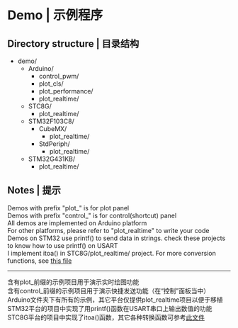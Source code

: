 # Demo | 示例程序

## Directory structure | 目录结构
+ demo/
    + Arduino/
        + control_pwm/
        + plot_cls/
        + plot_performance/
        + plot_realtime/
    + STC8G/
        + plot_realtime/
    + STM32F103C8/
        + CubeMX/
            + plot_realtime/  
        + StdPeriph/  
            + plot_realtime/  
    + STM32G431KB/  
        + plot_realtime/  

## Notes | 提示
Demos with prefix "plot_" is for plot panel  
Demos with prefix "control_" is for control(shortcut) panel  
All demos are implemented on Arduino platform  
For other platforms, please refer to "plot_realtime" to write your code  
Demos on STM32 use printf() to send data in strings. check these projects to know how to use printf() on USART  
I implement itoa() in STC8G/plot_realtime/ project. For more conversion functions, see [this file](https://github.com/wh201906/CubeMX_Lib/blob/main/Module/UTIL/util.c)  

***

含有plot_前缀的示例项目用于演示实时绘图功能  
含有control_前缀的示例项目用于演示快捷发送功能（在“控制”面板当中）  
Arduino文件夹下有所有的示例，其它平台仅提供plot_realtime项目以便于移植  
STM32平台的项目中实现了用printf()函数在USART串口上输出数值的功能  
STC8G平台的项目中实现了itoa()函数，其它各种转换函数可参考[此文件](https://github.com/wh201906/CubeMX_Lib/blob/main/Module/UTIL/util.c)  